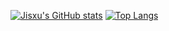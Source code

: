 [![Jisxu's GitHub stats](https://github-readme-stats.vercel.app/api?username=Jisxu&count_private=true&show_icons=true)](https://github.com/Jisxu)
[![Top Langs](https://github-readme-stats.vercel.app/api/top-langs/?username=Jisxu&layout=compact)](https://github.com/Jisxu)

